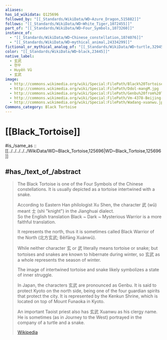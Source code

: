 ```yaml
---
aliases: 
has_id_wikidata: Q125696
followed_by: "[[_Standards/WikiData/WD~Azure_Dragon,515882]]"
follows: "[[_Standards/WikiData/WD~White_Tiger,1072455]]"
part_of: "[[_Standards/WikiData/WD~Four_Symbols,1073260]]"
instance_of:
  - "[[_Standards/WikiData/WD~Chinese_constellation,1074076]]"
  - "[[_Standards/WikiData/WD~mythical_animal,24334299]]"
fictional_or_mythical_analog_of: "[[_Standards/WikiData/WD~turtle,32945370]]"
color: "[[_Standards/WikiData/WD~black,23445]]"
native_label:
  - 玄武
  - 현무
  - Huyền Vũ
  - 玄武
image:
  - http://commons.wikimedia.org/wiki/Special:FilePath/Black%20Tortoise%20statue%20in%20the%20Palace%20Museum.JPG
  - http://commons.wikimedia.org/wiki/Special:FilePath/Ddol-mangM.jpg
  - http://commons.wikimedia.org/wiki/Special:FilePath/Genbu%20from%20Takamatsuzuka.JPEG
  - http://commons.wikimedia.org/wiki/Special:FilePath/Vm-4378-Beijing-Observatory-Black-Tortoise.jpg
  - http://commons.wikimedia.org/wiki/Special:FilePath/Wadang-xuanwu.jpg
Commons_category: Black Tortoise
---
```


# [[Black_Tortoise]] 

#is_/same_as :: [[../../../../../WikiData/WD~Black_Tortoise,125696|WD~Black_Tortoise,125696]] 
## #has_/text_of_/abstract 

> The Black Tortoise is one of the Four Symbols of the Chinese constellations. 
> It is usually depicted as a tortoise intertwined with a snake. 
>
> According to Eastern Han philologist Xu Shen, 
> the character 武 (wǔ) meant 士 (shì "knight") in the Jianghuai dialect.  
> So the English translation Black ~ Dark ~ Mysterious Warrior is a more faithful translation.
>
> It represents the north, thus it is sometimes called Black Warrior of the North (北方玄武; Běifāng Xuánwǔ). 
>
> While neither character 玄 or 武 literally means tortoise or snake; but tortoises and snakes are known to hibernate during winter, so 玄武 as a whole represents the season of winter. 
>
> The image of intertwined tortoise and snake likely symbolizes a state of inner struggle.
>
> In Japan, the characters 玄武 are pronounced as Genbu. It is said to protect Kyoto on the north side, being one of the four guardian spirits that protect the city. It is represented by the Kenkun Shrine, which is located on top of Mount Funaoka in Kyoto.
>
> An important Taoist priest also has 玄武 Xuanwu as his clergy name. He is sometimes (as in Journey to the West) portrayed in the company of a turtle and a snake.
>
> [Wikipedia](https://en.wikipedia.org/wiki/Black%20Turtle-Snake) 

